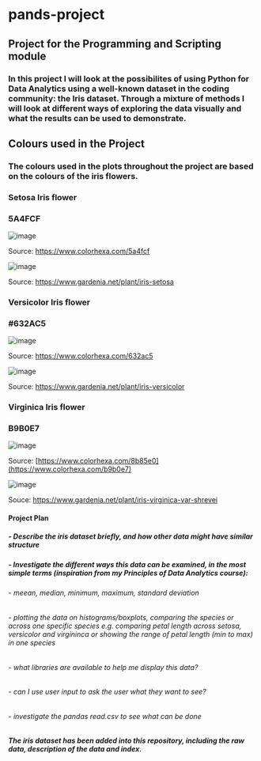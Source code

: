 # pands-project
## Project for the Programming and Scripting module
### In this project I will look at the possibilites of using Python for Data Analytics using a well-known dataset in the coding community: the Iris dataset. Through a mixture of methods I will look at different ways of exploring the data visually and what the results can be used to demonstrate. 

## Colours used in the Project
### The colours used in the plots throughout the project are based on the colours of the iris flowers. 

### Setosa Iris flower 

### 5A4FCF

![image](https://github.com/user-attachments/assets/6f22a22f-7161-4c11-8e8a-aa57993441d9)

Source: https://www.colorhexa.com/5a4fcf


![image](https://github.com/user-attachments/assets/5e2f8236-cfd0-4034-82c7-0cb690a0d25f)

Source: https://www.gardenia.net/plant/iris-setosa

### Versicolor Iris flower

### #632AC5

![image](https://github.com/user-attachments/assets/7cffb87a-1080-4349-9b9f-900cd7503ef1)

Source: https://www.colorhexa.com/632ac5

![image](https://github.com/user-attachments/assets/04d05e00-ef6a-431f-aded-34aa7e08afc0)

Source: https://www.gardenia.net/plant/iris-versicolor

### Virginica Iris flower

### B9B0E7

![image](https://github.com/user-attachments/assets/7446098c-ba03-463e-898f-3eb8b3147860)

Source: [https://www.colorhexa.com/8b85e0](https://www.colorhexa.com/b9b0e7)

![image](https://github.com/user-attachments/assets/c6e69ab4-3b81-465d-87dd-dec4c6019040)

Souce: https://www.gardenia.net/plant/iris-virginica-var-shrevei




#### Project Plan
##### - Describe the iris dataset briefly, and how other data might have similar structure
##### - Investigate the different ways this data can be examined, in the most simple terms (inspiration from my Principles of Data Analytics course):
  ###### - meean, median, minimum, maximum, standard deviation 
  ###### - plotting the data on histograms/boxplots, comparing the species or across one specific species e.g. comparing petal   length across setosa, versicolor and virgininca or showing the range of petal length (min to max) in one species
  ###### - what libraries are available to help me display this data?
  ###### - can I use user input to ask the user what they want to see?
  ###### - investigate the pandas read.csv to see what can be done

##### The iris dataset has been added into this repository, including the raw data, description of the data and index. 
